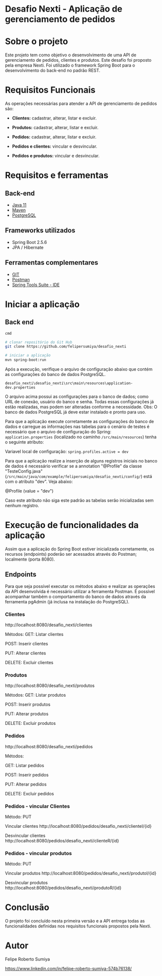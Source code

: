 # Desafio Nexti - Aplicação de gerenciamento de pedidos


# Sobre o projeto

Este projeto tem como objetivo o desenvolvimento de uma API de gerenciamento de pedidos, clientes e produtos. Este desafio foi proposto pela empresa Nexti. Foi utilizado o framework Spring Boot para o desenvolvimento do back-end no padrão REST.

# Requisitos Funcionais

As operações necessárias para atender a API de gerenciamento de pedidos são:

- **Clientes:** cadastrar, alterar, listar e excluir.

- **Produtos:** cadastrar, alterar, listar e excluir.

- **Pedidos:** cadastrar, alterar, listar e excluir.

- **Pedidos e clientes:** vincular e desvincular.

- **Pedidos e produtos:** vincular e desvincular.


# Requisitos e ferramentas
## Back-end

* [Java 11](https://www.oracle.com/java/technologies/javase/jdk11-archive-downloads.html)
* [Maven](http://maven.apache.org/install.html)
* [PostgreSQL](https://www.postgresql.org/download/windows/)

## Frameworks utilizados
- Spring Boot 2.5.6
- JPA / Hibernate

## Ferramentas complementares

* [GIT](https://git-scm.com/download/win)
* [Postman](https://www.postman.com/downloads/)
* [Spring Tools Suite - IDE](https://spring.io/tools)

# Iniciar a aplicação
## Back end

```bash
cmd

# clonar repositório do Git Hub
git clone https://github.com/felipersumiya/desafio_nexti

# iniciar a aplicação
mvn spring-boot:run
```

Após a execução, verifique o arquivo de configuração abaixo que contém as configurações do banco de dados PostgreSQL.


``desafio_nexti\desafio_nexti\src\main\resources\application-dev.properties ``

O arquivo acima possui as configurações para o banco de dados; como URL de conexão, usuário do banco e senha. Todas essas configurações já estão realizadas, mas podem ser alteradas conforme a necessidade.
Obs: O banco de dados PostgreSQL já deve estar instalado e pronto para uso.

Para que a aplicação execute corretamente as configurações do banco de dados e carregue as informações nas tabelas para o cenário de testes é necessário que o arquivo de configuração do Spring: ``application.properties`` (localizado no caminho ``/src/main/resources``) tenha o seguinte atributo:

Variavel local de configuração:
``spring.profiles.active = dev``

Para que a aplicação realize a inserção de alguns registros iniciais no banco de dados é necessário verificar se a annotation "@Profile" da classe "TesteConfig.java" (``/src/main/java/com/example/felipersumiya/desafio_nexti/config/``) está com o atributo "dev". Veja abaixo:

@Profile (value = "dev")

Caso este atributo não siga este padrão as tabelas serão inicializadas sem nenhum registro.


# Execução de funcionalidades da aplicação

Assim que a aplicação do Spring Boot estiver inicializada corretamente, os recursos (endpoints) poderão ser acessados através do Postman; localmente (porta 8080).


## Endpoints

Para que seja possível executar os métodos abaixo e realizar as operações da API desenvolvida é necessário utilizar a ferramenta Postman. É possível acompanhar também o comportamento do banco de dados através da ferramenta pgAdmin (já inclusa na instalação do PostgreSQL).

### Clientes

http://localhost:8080/desafio_nexti/clientes

Métodos:
GET: Listar clientes

POST: Inserir clientes

PUT: Alterar clientes

DELETE: Excluir clientes



### Produtos
http://localhost:8080/desafio_nexti/produtos

Métodos:
GET: Listar produtos

POST: Inserir produtos

PUT: Alterar produtos

DELETE: Excluir produtos


### Pedidos
http://localhost:8080/desafio_nexti/pedidos

Métodos:

GET: Listar pedidos

POST: Inserir pedidos

PUT: Alterar pedidos

DELETE: Excluir pedidos


### Pedidos - vincular Clientes
Método: PUT

Vincular clientes
http://localhost:8080/pedidos/desafio_nexti/clienteI/{id}

Desvincular clientes
http://localhost:8080/pedidos/desafio_nexti/clienteR/{id}

### Pedidos - vincular produtos
Método: PUT

Vincular produtos
http://localhost:8080/pedidos/desafio_nexti/produtoI/{id}

Desvincular produtos
http://localhost:8080/pedidos/desafio_nexti/produtoR/{id}

# Conclusão

O projeto foi concluído nesta primeira versão e a API entrega todas as funcionalidades definidas nos requisitos funcionais propostos pela Nexti.


# Autor
Felipe Roberto Sumiya

https://www.linkedin.com/in/felipe-roberto-sumiya-574b76138/
